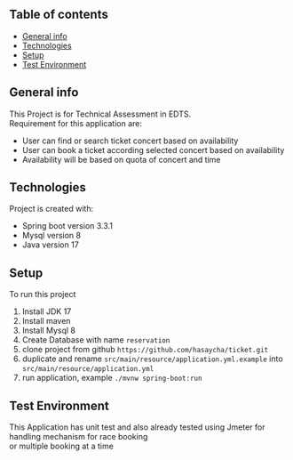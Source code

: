 ## Table of contents
* [General info](#general-info)
* [Technologies](#technologies)
* [Setup](#setup)
* [Test Environment](#test-environment)

## General info
This Project is for Technical Assessment in EDTS. <br />
Requirement for this application are: <br />
* User can find or search ticket concert based on availability
* User can book a ticket according selected concert based on availability
* Availability will be based on quota of concert and time

## Technologies
Project is created with:
* Spring boot version 3.3.1
* Mysql version 8
* Java version 17

## Setup
To run this project
1. Install JDK 17
2. Install maven
3. Install Mysql 8
4. Create Database with name `reservation`
5. clone project from github `https://github.com/hasaycha/ticket.git`
6. duplicate and rename `src/main/resource/application.yml.example` into `src/main/resource/application.yml`
7. run application, example `./mvnw spring-boot:run`

## Test Environment
This Application has unit test and also already tested using Jmeter for handling mechanism for race booking <br />
or multiple booking at a time